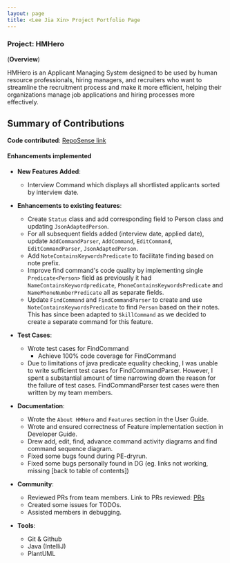 ```yaml
---
layout: page
title: <Lee Jia Xin> Project Portfolio Page
---
```


### Project: HMHero

(**Overview**)

HMHero is an Applicant Managing System designed to be used by human resource professionals, hiring managers,
  and recruiters who want to streamline the recruitment process and make it more efficient,
  helping their organizations manage job applications and hiring processes more effectively.

## **Summary of Contributions**

**Code contributed**: [RepoSense link](https://nus-cs2103-ay2223s2.github.io/tp-dashboard/?search=jxleejiaxin&breakdown=true)

#### **Enhancements implemented**

- **New Features Added**:

  - Interview Command which displays all shortlisted applicants sorted by interview date.

- **Enhancements to existing features**:

  - Create `Status` class and add corresponding field to Person class and updating `JsonAdaptedPerson`.
  - For all subsequent fields added (interview date, applied date), update `AddCommandParser`, `AddCommand`, `EditCommand`, `EditCommandParser`, `JsonAdaptedPerson`.
  - Add `NoteContainsKeywordsPredicate` to facilitate finding based on note prefix.
  - Improve find command's code quality by implementing single `Predicate<Person>` field as previously it had `NameContainsKeywordpredicate`, `PhoneContainsKeywordsPredicate` and `NamePhoneNumberPredicate` all as separate fields.
  - Update `FindCommand` and `FindCommandParser` to create and use `NoteContainsKeywordsPredicate` to find `Person` based on their notes.
This has since been adapted to `SkillCommand` as we decided to create a separate command for this feature.

- **Test Cases**:
  
  - Wrote test cases for FindCommand 
    - Achieve 100% code coverage for FindCommand
  - Due to limitations of java predicate equality checking, I was unable to write sufficient test cases for
  FindCommandParser. However, I spent a substantial amount of time narrowing down the reason for the failure of test
  cases. FindCommandParser test cases were then written by my team members.

- **Documentation**:

  - Wrote the `About HMHero` and `Features` section in the User Guide.
  - Wrote and ensured correctness of Feature implementation section in Developer Guide.
  - Drew add, edit, find, advance command activity diagrams and find command sequence diagram.
  - Fixed some bugs found during PE-dryrun.
  - Fixed some bugs personally found in DG (eg. links not working, missing [back to table of contents])

- **Community**:

  - Reviewed PRs from team members. Link to PRs reviewed: [PRs](https://github.com/AY2223S2-CS2103T-W14-4/tp/pulls?q=is%3Apr+is%3Aclosed+reviewed-by%3AJxleejiaxin)
  - Created some issues for TODOs.
  - Assisted members in debugging.

- **Tools**:

  - Git & Github
  - Java (IntelliJ)
  - PlantUML

